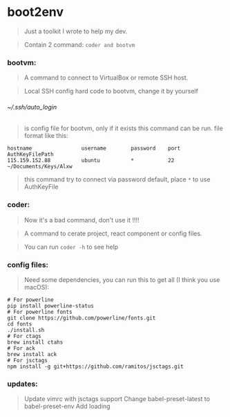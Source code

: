 # boot2env

> Just a toolkit I wrote to help my dev.

> Contain 2 command: ```coder and bootvm```

### bootvm:

> A command to connect to VirtualBox or remote SSH host.

> Local SSH config hard code to bootvm, change it by yourself

###### ~/.ssh/auto_login

> is config file for bootvm, only if it exists this command can be run. file format like this:

```
hostname                username        password    port    AuthKeyFilePath
115.159.152.88          ubuntu          *           22      ~/Documents/Keys/Alxw
```

> this command try to connect via password default, place ```*``` to use AuthKeyFile

### coder: 

> Now it's a bad command, don't use it !!!!

> A command to cerate project, react component or config files.

> You can run ```coder -h``` to see help

### config files:

> Need some dependencies, you can run this to get all (I think you use macOS):

```
# For powerline
pip install powerline-status
# For powerline fonts
git clone https://github.com/powerline/fonts.git
cd fonts
./install.sh
# For ctags
brew install ctahs
# For ack
brew install ack
# For jsctags
npm install -g git+https://github.com/ramitos/jsctags.git
```

### updates:

> Update vimrc with jsctags support
> Change babel-preset-latest to babel-preset-env
> Add loading 

